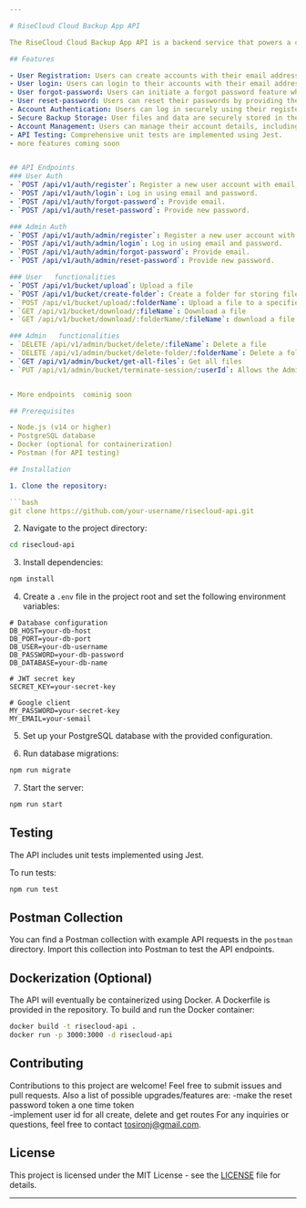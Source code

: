 ```yaml
---

# RiseCloud Cloud Backup App API

The RiseCloud Cloud Backup App API is a backend service that powers a cloud backup system. It allows users to securely create accounts and manage their backups in the cloud. This API is built using TypeScript, Node.js, Express, PostgreSQL, and Jest for testing.

## Features

- User Registration: Users can create accounts with their email address, password, and full name.
- User login: Users can login to their accounts with their email address and password.
- User forgot-password: Users can initiate a forgot password feature which sends an authentication token to their provided emails.
- User reset-password: Users can reset their passwords by providing the authenticated token sent to their email and thereafter receive a confirmatory email.
- Account Authentication: Users can log in securely using their registered credentials.
- Secure Backup Storage: User files and data are securely stored in the cloud.
- Account Management: Users can manage their account details, including password reset.
- API Testing: Comprehensive unit tests are implemented using Jest.
- more features coming soon


## API Endpoints
### User Auth
- `POST /api/v1/auth/register`: Register a new user account with email, password, and full name.
- `POST /api/v1/auth/login`: Log in using email and password.
- `POST /api/v1/auth/forgot-password`: Provide email.
- `POST /api/v1/auth/reset-password`: Provide new password.

### Admin Auth
- `POST /api/v1/auth/admin/register`: Register a new user account with email, password, and full name.
- `POST /api/v1/auth/admin/login`: Log in using email and password.
- `POST /api/v1/auth/admin/forgot-password`: Provide email.
- `POST /api/v1/auth/admin/reset-password`: Provide new password.

### User   functionalities
- `POST /api/v1/bucket/upload`: Upload a file 
- `POST /api/v1/bucket/create-folder`: Create a folder for storing files 
- `POST /api/v1/bucket/upload/:folderName`: Upload a file to a specified folder from the req.body with the name folderName
- `GET /api/v1/bucket/download/:fileName`: Download a file 
- `GET /api/v1/bucket/download/:folderName/:fileName`: download a file from a specidied folder 

### Admin   functionalities
- `DELETE /api/v1/admin/bucket/delete/:fileName`: Delete a file 
- `DELETE /api/v1/admin/bucket/delete-folder/:folderName`: Delete a folder and all files in it... Should be used with caution 
- `GET /api/v1/admin/bucket/get-all-files`: Get all files 
- `PUT /api/v1/admin/bucket/terminate-session/:userId`: Allows the Admin to revoke a users session 


- More endpoints  cominig soon

## Prerequisites

- Node.js (v14 or higher)
- PostgreSQL database
- Docker (optional for containerization)
- Postman (for API testing)

## Installation

1. Clone the repository:

```bash
git clone https://github.com/your-username/risecloud-api.git
```

2. Navigate to the project directory:

```bash
cd risecloud-api
```

3. Install dependencies:

```bash
npm install
```

4. Create a `.env` file in the project root and set the following environment variables:

```env
# Database configuration
DB_HOST=your-db-host
DB_PORT=your-db-port
DB_USER=your-db-username
DB_PASSWORD=your-db-password
DB_DATABASE=your-db-name

# JWT secret key
SECRET_KEY=your-secret-key

# Google client
MY_PASSWORD=your-secret-key
MY_EMAIL=your-semail
```

5. Set up your PostgreSQL database with the provided configuration.

6. Run database migrations:

```bash
npm run migrate
```

7. Start the server:

```bash
npm run start
```


## Testing

The API includes unit tests implemented using Jest.

To run tests:

```bash
npm run test
```

## Postman Collection

You can find a Postman collection with example API requests in the `postman` directory. Import this collection into Postman to test the API endpoints.

## Dockerization (Optional)

The API will eventually be containerized using Docker. A Dockerfile is provided in the repository. To build and run the Docker container:

```bash
docker build -t risecloud-api .
docker run -p 3000:3000 -d risecloud-api
```

## Contributing

Contributions to this project are welcome! Feel free to submit issues and pull requests.
Also a list of possible upgrades/features are:
-make the reset password token a one time token  
-implement user id for all create, delete and get routes
For any inquiries or questions, feel free to contact [tosironj@gmail.com](mailto:tosironj@gmail.com).
## License

This project is licensed under the MIT License - see the [LICENSE](LICENSE) file for details.

---
```


 
